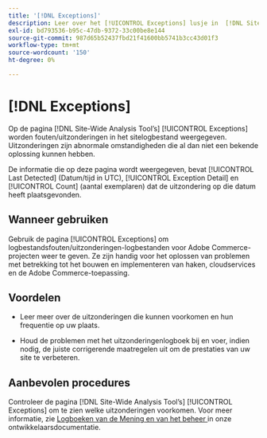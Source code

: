```yaml
---
title: '[!DNL Exceptions]'
description: Leer over het [!UICONTROL Exceptions] lusje in  [!DNL Site-Wide Analysis Tool], wanneer om het, zijn voordelen, en beste praktijken te gebruiken.
exl-id: bd793536-b95c-47db-9372-33c00be8e144
source-git-commit: 987d65b52437fbd21f41600bb5741b3cc43d01f3
workflow-type: tm+mt
source-wordcount: '150'
ht-degree: 0%

---
```


# [!DNL Exceptions]

Op de pagina [!DNL Site-Wide Analysis Tool’s] [!UICONTROL Exceptions] worden fouten/uitzonderingen in het sitelogbestand weergegeven. Uitzonderingen zijn abnormale omstandigheden die al dan niet een bekende oplossing kunnen hebben.

De informatie die op deze pagina wordt weergegeven, bevat [!UICONTROL Last Detected] (Datum/tijd in UTC), [!UICONTROL Exception Detail] en [!UICONTROL Count] (aantal exemplaren) dat de uitzondering op die datum heeft plaatsgevonden.

## Wanneer gebruiken

Gebruik de pagina [!UICONTROL Exceptions] om logbestandsfouten/uitzonderingen-logbestanden voor Adobe Commerce-projecten weer te geven. Ze zijn handig voor het oplossen van problemen met betrekking tot het bouwen en implementeren van haken, cloudservices en de Adobe Commerce-toepassing.

## Voordelen

* Leer meer over de uitzonderingen die kunnen voorkomen en hun frequentie op uw plaats.

* Houd de problemen met het uitzonderingenlogboek bij en voer, indien nodig, de juiste corrigerende maatregelen uit om de prestaties van uw site te verbeteren.

## Aanbevolen procedures

Controleer de pagina [!DNL Site-Wide Analysis Tool’s] [!UICONTROL Exceptions] om te zien welke uitzonderingen voorkomen. Voor meer informatie, zie [ Logboeken van de Mening en van het beheer ](https://experienceleague.adobe.com/en/docs/commerce-cloud-service/user-guide/develop/test/log-locations) in onze ontwikkelaarsdocumentatie.
